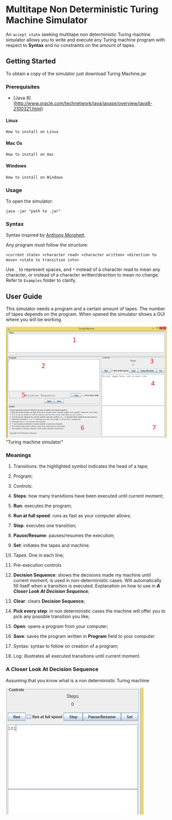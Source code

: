 # Multitape Non Deterministic Turing Machine Simulator
An ```accept state``` seeking multitape non deterministic Turing machine simulator allows you to write and execute any Turing machine program with respect to **Syntax** and no constraints on the amount of tapes.

## Getting Started
To obtain a copy of the simulator just download Turing Machine.jar

### Prerequisites
* [Java 8] (http://www.oracle.com/technetwork/java/javase/overview/java8-2100321.html)

#### Linux

```
How to install on Linux
```

#### Mac Os

```
How to install on mac
```

#### Windows

```
How to install on Windows
```

### Usage
To open the simulator:

```
java -jar "path to .jar"
```

### Syntax
Syntax inspired by [Anthony Morphett](http://morphett.info/turing/turing.html).

Any program must follow the structure:

 ```
 <current state> <character read> <character written> <direction to move> <state to transition into>
 ```
Use ```_``` to represent spaces, and ```*``` instead of a character read to mean any character, or instead of a character written/direction to mean no change. Refer to ```Examples``` folder to clarify.


## User Guide

This simulator needs a program and a certain amount of tapes. The number of tapes depends on the program. 
When opened the simulator shows a GUI where you will be working.

![Alt text](Images/turingmachine.png?raw=true) "Turing machine simulator"

### Meanings

1. Transitions: the highlighted symbol indicates the head of a tape;
2. Program;
3. Controls:

 1. **Steps**: how many transitions have been executed until current moment;
 2. **Run**: executes the program;
 3. **Run at full speed**: runs as fast as your computer allows;
 4. **Step**: executes one transition;
 5. **Pause/Resume**: pauses/resumes the execution;
 6. **Set**: initiates the tapes and machine.

4. Tapes. One in each line;
5. Pre-execution controls

 1. **Decision Sequence**: shows the decisions made my machine until current moment; is used in non-deterministic cases. Will automatically fill itself when a transition is executed. Explanation on how to use in ***A Closer Look At Decision Sequence***;
 2. **Clear**: clears **Decision Sequence**;
 3. **Pick every step**: in non deterministic cases the machine will offer you to pick any possible transition you like;
 4. **Open**: opens a program from your computer;
 5. **Save**: saves the program written in **Program** field to your computer.
 
6. Syntax: syntax to follow on creation of a program;
7. Log: illustrates all executed transitions until current moment.

### A Closer Look At Decision Sequence

Assuming that you know what is a non deterministic Turing machine









![Alt text](Images/add_fitas.png?raw=true)
